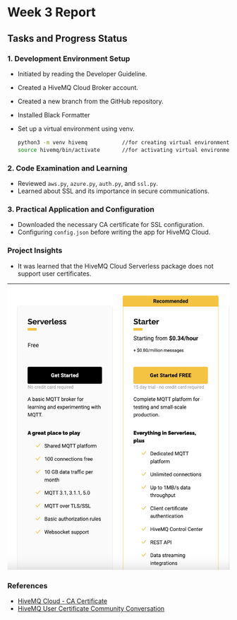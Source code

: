 # Week 3 Report

## Tasks and Progress Status

### 1. Development Environment Setup
- Initiated by reading the Developer Guideline.
- Created a HiveMQ Cloud Broker account.
- Created a new branch from the GitHub repository.
- Installed Black Formatter 
- Set up a virtual environment using venv.

    ```Bash
    python3 -m venv hivemq           //for creating virtual environment
    source hivemq/bin/activate       //for activating virtual environment
    

### 2. Code Examination and Learning
- Reviewed `aws.py`, `azure.py`, `auth.py`, and `ssl.py`.
- Learned about SSL and its importance in secure communications.

### 3. Practical Application and Configuration
- Downloaded the necessary CA certificate for SSL configuration.
- Configuring `config.json` before writing the app for HiveMQ Cloud.

### Project Insights
- It was learned that the HiveMQ Cloud Serverless package does not support user certificates.

![hivemq cloud plans](<Photos/hivemq cloud plans.png>)

### References
- [HiveMQ Cloud - CA Certificate](https://community.hivemq.com/t/frequently-asked-questions/514/1)
- [HiveMQ User Certificate Community Conversation](https://community.hivemq.com/t/need-certificate-to-achieve-ssl-connexion/1387)
